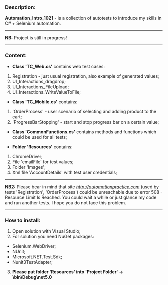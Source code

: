 ### Description:
**Automation_Intro_1021** - is a collection of autotests to introduce my skills in C# + Selenium automation.
___________________
**NB:** Project is still in progress!
___________________

### Content:
- **Class 'TC_Web.cs'** contains web test cases:
1. Registration - just usual registration, also example of generated values;
2. UI_Interactions_dragdrop;
3. UI_Interactions_FileUpload;
4. UI_Interactions_WriteValueToFile;

- **Class 'TC_Mobile.cs'** contains:
1. 'OrderProcess' - user scenario of selecting and adding product to the cart;
2. 'ProgressBarStopping' - start and stop progress bar on a certain value;

- **Class 'CommonFunctions.cs'** contains methods and functions which could be used for all tests;

- **Folder 'Resources'** contains:
1. ChromeDriver;
2. File 'emailFile' for test values;
3. Folder 'Images';
4. Xml file 'AccountDetails' with test user credentials;
___________________
**NB2:** Please bear in mind that site *http://automationpractice.com* (used by tests 'Registration', 'OrderProcess') 
could be unreachable due to error 508 - Resource Limit Is Reached.
You could wait a while or just glance my code and run another tests.
I hope you do not face this problem.
___________________
### How to install:
1. Open solution with Visual Studio;
2. For solution you need NuGet packages:
- Selenium.WebDriver;
- NUnit;
- Microsoft.NET.Test.Sdk;
- Nunit3TestAdapter;	

3. **Please put folder 'Resources' into 'Project Folder' -> \bin\Debug\net5.0**